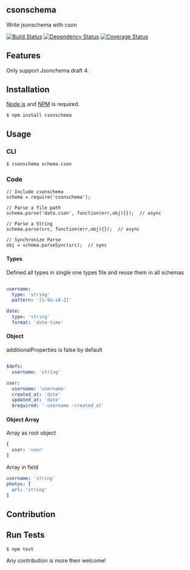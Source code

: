 ## csonschema

Write jsonschema with cson


[![Build Status](http://img.shields.io/travis/cybertk/csonschema.svg?style=flat)](https://travis-ci.org/cybertk/csonschema)
[![Dependency Status](https://david-dm.org/cybertk/csonschema.png)](https://david-dm.org/cybertk/csonschema)
[![Coverage Status](https://coveralls.io/repos/cybertk/csonschema/badge.png?branch=master)](https://coveralls.io/r/cybertk/csonschema?branch=master)

## Features

Only support Jsonchema draft 4.

## Installation

[Node.js][] and [NPM][] is required.

    $ npm install csonschema

[Node.js]: https://npmjs.org/
[NPM]: https://npmjs.org/

## Usage

### CLI

    $ csonschema schema.cson

### Code

```
// Include csonschema
schema = require('csonschema');

// Parse a file path
schema.parse('data.cson', function(err,obj){});  // async

// Parse a String
schema.parse(src, function(err,obj){});  // async

// Synchronize Parse
obj = schema.parseSync(src);  // sync
```

#### Types

Defined all types in single one types file and reuse them in all schemas

```yaml

username:
  type: 'string'
  pattern: '[1-9a-zA-Z]'

date:
  type: 'string'
  format: 'date-time'
```

#### Object

additionalProperties is false by default

```yaml

$defs:
  username: 'string'

user:
  username: 'username'
  created_at: 'date'
  updated_at: 'date'
  $required: '-username -created_at'
```

#### Object Array

Array as root object

```yaml
[
  user: 'user'
]
```

Array in field

```yaml
username: 'string'
photos: [
  url: 'string'
]
```

## Contribution

## Run Tests

    $ npm test

Any contribution is more then welcome!
